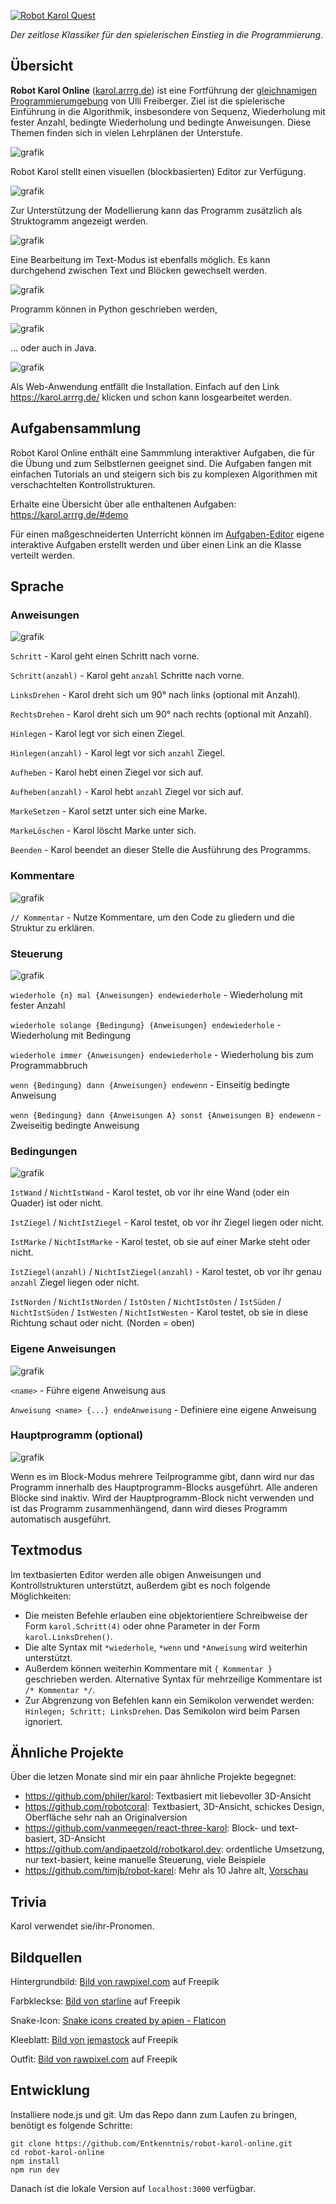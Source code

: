 <a href="https://karol.arrrg.de/"><img src="https://user-images.githubusercontent.com/13507950/216998771-19c71ce3-46de-47fb-86e9-c051eb89fdb0.png" alt="Robot Karol Quest"/></a>

_Der zeitlose Klassiker für den spielerischen Einstieg in die Programmierung._

## Übersicht

**Robot Karol Online** ([karol.arrrg.de](https://karol.arrrg.de/)) ist eine Fortführung der [gleichnamigen Programmierumgebung](https://mebis.bycs.de/beitrag/robot-karol) von Ulli Freiberger. Ziel ist die spielerische Einführung in die Algorithmik, insbesondere von Sequenz, Wiederholung mit fester Anzahl, bedingte Wiederholung und bedingte Anweisungen. Diese Themen finden sich in vielen Lehrplänen der Unterstufe.

![grafik](https://user-images.githubusercontent.com/13507950/217001346-f3c7463e-695f-4b16-bfdf-4ac178015d25.png)

Robot Karol stellt einen visuellen (blockbasierten) Editor zur Verfügung.

![grafik](https://github.com/Entkenntnis/robot-karol-online/assets/13507950/6b77eeac-a504-4314-b3a9-17327aeefc3f)

Zur Unterstützung der Modellierung kann das Programm zusätzlich als Struktogramm angezeigt werden.

![grafik](https://user-images.githubusercontent.com/13507950/217000953-20a0261a-71e7-479c-a5fe-c387062c9390.png)

Eine Bearbeitung im Text-Modus ist ebenfalls möglich. Es kann durchgehend zwischen Text und Blöcken gewechselt werden.

![grafik](https://user-images.githubusercontent.com/13507950/217001071-d341a03a-f6ca-4b1b-bcfd-1574ea95cab9.png)

Programm können in Python geschrieben werden,

![grafik](https://github.com/Entkenntnis/robot-karol-online/assets/13507950/3b9ddc95-5b76-4eec-85a6-2948b698fa40)

... oder auch in Java.

![grafik](https://github.com/Entkenntnis/robot-karol-online/assets/13507950/934478d4-bb24-437a-b3d9-5f024b9b1240)

Als Web-Anwendung entfällt die Installation. Einfach auf den Link https://karol.arrrg.de/ klicken und schon kann losgearbeitet werden.

## Aufgabensammlung

Robot Karol Online enthält eine Sammmlung interaktiver Aufgaben, die für die Übung und zum Selbstlernen geeignet sind. Die Aufgaben fangen mit einfachen Tutorials an und steigern sich bis zu komplexen Algorithmen mit verschachtelten Kontrollstrukturen.

Erhalte eine Übersicht über alle enthaltenen Aufgaben: https://karol.arrrg.de/#demo

Für einen maßgeschneiderten Unterricht können im [Aufgaben-Editor](https://karol.arrrg.de/#editor) eigene interaktive Aufgaben erstellt werden und über einen Link an die Klasse verteilt werden.

## Sprache

### Anweisungen

![grafik](https://user-images.githubusercontent.com/13507950/174558915-005a88e7-19fd-415f-b97a-27a857eb36a1.png)

`Schritt` - Karol geht einen Schritt nach vorne.

`Schritt(anzahl)` - Karol geht `anzahl` Schritte nach vorne.

`LinksDrehen` - Karol dreht sich um 90° nach links (optional mit Anzahl).

`RechtsDrehen` - Karol dreht sich um 90° nach rechts (optional mit Anzahl).

`Hinlegen` - Karol legt vor sich einen Ziegel.

`Hinlegen(anzahl)` - Karol legt vor sich `anzahl` Ziegel.

`Aufheben` - Karol hebt einen Ziegel vor sich auf.

`Aufheben(anzahl)` - Karol hebt `anzahl` Ziegel vor sich auf.

`MarkeSetzen` - Karol setzt unter sich eine Marke.

`MarkeLöschen` - Karol löscht Marke unter sich.

`Beenden` - Karol beendet an dieser Stelle die Ausführung des Programms.

### Kommentare

![grafik](https://user-images.githubusercontent.com/13507950/174563384-07a9338d-1493-45de-a04c-2ab77f0b6069.png)

`// Kommentar` - Nutze Kommentare, um den Code zu gliedern und die Struktur zu erklären.

### Steuerung

![grafik](https://github.com/Entkenntnis/robot-karol-online/assets/13507950/89b1dc60-b2d7-4999-b0f0-2db92b7b38a1)

`wiederhole {n} mal {Anweisungen} endewiederhole` - Wiederholung mit fester Anzahl

`wiederhole solange {Bedingung} {Anweisungen} endewiederhole` - Wiederholung mit Bedingung

`wiederhole immer {Anweisungen} endewiederhole` - Wiederholung bis zum Programmabbruch

`wenn {Bedingung} dann {Anweisungen} endewenn` - Einseitig bedingte Anweisung

`wenn {Bedingung} dann {Anweisungen A} sonst {Anweisungen B} endewenn` - Zweiseitig bedingte Anweisung

### Bedingungen

![grafik](https://github.com/Entkenntnis/robot-karol-online/assets/13507950/8b4d565d-cae6-44a4-b112-bd6dedcfaa42)

`IstWand` / `NichtIstWand` - Karol testet, ob vor ihr eine Wand (oder ein Quader) ist oder nicht.

`IstZiegel` / `NichtIstZiegel` - Karol testet, ob vor ihr Ziegel liegen oder nicht.

`IstMarke` / `NichtIstMarke` - Karol testet, ob sie auf einer Marke steht oder nicht.

`IstZiegel(anzahl)` / `NichtIstZiegel(anzahl)` - Karol testet, ob vor ihr genau `anzahl` Ziegel liegen oder nicht.

`IstNorden` / `NichtIstNorden` / `IstOsten` / `NichtIstOsten` / `IstSüden` / `NichtIstSüden` / `IstWesten` / `NichtIstWesten` - Karol testet, ob sie in diese Richtung schaut oder nicht. (Norden = oben)

### Eigene Anweisungen

![grafik](https://github.com/Entkenntnis/robot-karol-online/assets/13507950/8147ef95-7eda-40a1-b769-db9f94dfeda4)

`<name>` - Führe eigene Anweisung aus

`Anweisung <name> {...} endeAnweisung` - Definiere eine eigene Anweisung

### Hauptprogramm (optional)

![grafik](https://github.com/user-attachments/assets/aa2f4d6d-6e63-44ec-a6bb-ba73724d29bb)

Wenn es im Block-Modus mehrere Teilprogramme gibt, dann wird nur das Programm innerhalb des Hauptprogramm-Blocks ausgeführt. Alle anderen Blöcke sind inaktiv. Wird der Hauptprogramm-Block nicht verwenden und ist das Programm zusammenhängend, dann wird dieses Programm automatisch ausgeführt.

## Textmodus

Im textbasierten Editor werden alle obigen Anweisungen und Kontrollstrukturen unterstützt, außerdem gibt es noch folgende Möglichkeiten:

- Die meisten Befehle erlauben eine objektorientiere Schreibweise der Form `karol.Schritt(4)` oder ohne Parameter in der Form `karol.LinksDrehen()`.
- Die alte Syntax mit `*wiederhole`, `*wenn` und `*Anweisung` wird weiterhin unterstützt.
- Außerdem können weiterhin Kommentare mit `{ Kommentar }` geschrieben werden. Alternative Syntax für mehrzeilige Kommentare ist `/* Kommentar */`.
- Zur Abgrenzung von Befehlen kann ein Semikolon verwendet werden: `Hinlegen; Schritt; LinksDrehen`. Das Semikolon wird beim Parsen ignoriert.

## Ähnliche Projekte

Über die letzen Monate sind mir ein paar ähnliche Projekte begegnet:

- https://github.com/philer/karol: Textbasiert mit liebevoller 3D-Ansicht
- https://github.com/robotcoral: Textbasiert, 3D-Ansicht, schickes Design, Oberfläche sehr nah an Originalversion
- https://github.com/vanmeegen/react-three-karol: Block- und text-basiert, 3D-Ansicht
- https://github.com/andipaetzold/robotkarol.dev: ordentliche Umsetzung, nur text-basiert, keine manuelle Steuerung, viele Beispiele
- https://github.com/timjb/robot-karel: Mehr als 10 Jahre alt, [Vorschau](http://web.archive.org/web/20110924025946/http://www.robot-karel.org/)

## Trivia

Karol verwendet sie/ihr-Pronomen.

## Bildquellen

Hintergrundbild: [Bild von rawpixel.com](https://de.freepik.com/fotos-kostenlos/einfacher-strukturierter-hintergrund-des-glatten-gewebes_17593140.htm#query=leinen%20textur&position=0&from_view=keyword&track=ais) auf Freepik

Farbkleckse: [Bild von starline](https://de.freepik.com/vektoren-kostenlos/isolierter-aquarell-spritzerfleck-bunter-satz-von-acht_9728054.htm#query=klecks&position=4&from_view=keyword&track=sph) auf Freepik

Snake-Icon: [Snake icons created by apien - Flaticon](https://www.flaticon.com/free-icons/snake)

Kleeblatt: [Bild von jemastock](https://de.freepik.com/vektoren-kostenlos/gruener-gluecksklee-mit-vier-blaettern_70015845.htm#query=4%20bl%C3%A4tter%20kleeblatt&position=11&from_view=search&track=ais&uuid=e9b2280d-4977-4cff-9d02-e409163dc7f6) auf Freepik

Outfit: [Bild von rawpixel.com](https://de.freepik.com/vektoren-kostenlos/mode-logo-aufkleber-business-branding-schwarz-weiss-design-vektor_20346276.htm#query=outfit%20icon&position=36&from_view=search&track=ais&uuid=b2451275-7cef-4c28-9686-d610dcb630e6) auf Freepik

## Entwicklung

Installiere node.js und git. Um das Repo dann zum Laufen zu bringen, benötigt es folgende Schritte:

```
git clone https://github.com/Entkenntnis/robot-karol-online.git
cd robot-karol-online
npm install
npm run dev
```

Danach ist die lokale Version auf `localhost:3000` verfügbar.
